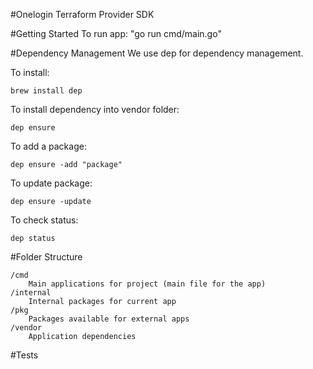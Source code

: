 #Onelogin Terraform Provider SDK

#Getting Started
To run app: "go run cmd/main.go"

#Dependency Management
We use dep for dependency management.

To install: 

```
brew install dep
```

To install dependency into vendor folder:
```
dep ensure
```

To add a package:
```
dep ensure -add "package"
```

To update package:
```
dep ensure -update
```

To check status:
```
dep status
```

#Folder Structure

    /cmd
        Main applications for project (main file for the app)
    /internal
        Internal packages for current app
    /pkg
        Packages available for external apps
    /vendor
        Application dependencies


#Tests